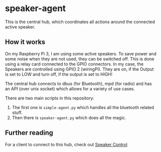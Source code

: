 # speaker-agent

This is the central hub, which coordinates all actions around the connected active speaker.

## How it works

On my Raspberry Pi 3, I am using some active speakers. To save power and some noise when they are not used, they can be switched off. This is done using a relay card connected to the GPIO connectors.
In my case, the Speakers are controlled using GPIO 2 (wiringPI). They are on, if the Output is set to LOW and turn off, if the output is set to HIGH!

The central hub connects to dbus (for Bluetooth), mpd (for radio) and has an API (over unix socket) which allows for a variety of use cases.

There are two main scripts in this repository: 

1. The first one is `simple-agent.py` which handles all the bluetooth related stuff.
2. Then there is `speaker-agent.py` which does all the magic.

## Further reading

For a client to connect to this hub, check out [Speaker Control](https://github.com/wendelb/speaker-control)

